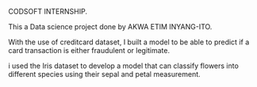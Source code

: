 CODSOFT INTERNSHIP.

This a Data science project done by AKWA  ETIM INYANG-ITO.

With the use of creditcard dataset, I built a model to be able to predict if a card transaction is either fraudulent or legitimate. 

i used the Iris dataset to develop a model that can classify flowers into different species using their sepal and petal measurement. 
